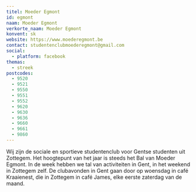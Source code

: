 ```yaml
---
titel: Moeder Egmont
id: egmont
naam: Moeder Egmont
verkorte_naam: Moeder Egmont
konvent: sk
website: https://www.moederegmont.be
contact: studentenclubmoederegmont@gmail.com
social:
  - platform: facebook
themas:
  - streek
postcodes:
  - 9520
  - 9521
  - 9550
  - 9551
  - 9552
  - 9620
  - 9630
  - 9636
  - 9660
  - 9661
  - 9860
---
```


Wij zijn de sociale en sportieve studentenclub voor Gentse studenten uit Zottegem. Het hoogtepunt van het jaar is steeds het Bal van Moeder Egmont. In de week hebben we tal van activiteiten in Gent, in het weekend in Zottegem zelf. De clubavonden in Gent gaan door op woensdag in café Kraaienest, die in Zottegem in café James, elke eerste zaterdag van de maand.
